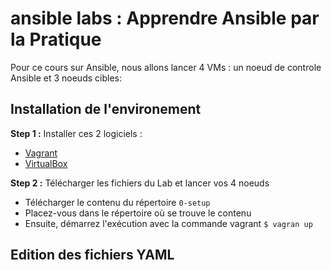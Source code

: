 # ansible labs : Apprendre Ansible par la Pratique

Pour ce cours sur Ansible, nous allons lancer 4 VMs : un noeud de controle Ansible et 3 noeuds cibles:

## Installation de l'environement

**Step 1 :** Installer ces 2 logiciels :
* [Vagrant](https://www.vagrantup.com/downloads)
* [VirtualBox](https://www.virtualbox.org/wiki/Downloads)

**Step 2 :** Télécharger les fichiers du Lab et lancer vos 4 noeuds

* Télécharger le contenu du répertoire `0-setup`
* Placez-vous dans le répertoire où se trouve le contenu
* Ensuite, démarrez l'exécution avec la commande vagrant `$ vagran up`

## Edition des fichiers YAML

